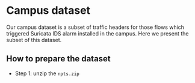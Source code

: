 # Campus dataset
Our campus dataset is a subset of traffic headers for those flows which triggered Suricata IDS
alarm installed in the campus. Here we present the subset of this dataset.

## How to prepare the dataset
- Step 1: unzip the `npts.zip`